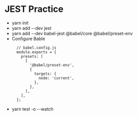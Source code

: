 # JEST Practice

- yarn init
- yarn add --dev jest
- yarn add --dev babel-jest @babel/core @babel/preset-env
- Configure Bable
  ```
    // babel.config.js
    module.exports = {
      presets: [
        [
          '@babel/preset-env',
          {
            targets: {
              node: 'current',
            },
          },
        ],
      ],
    };
  ```
- yarn test -o --watch
